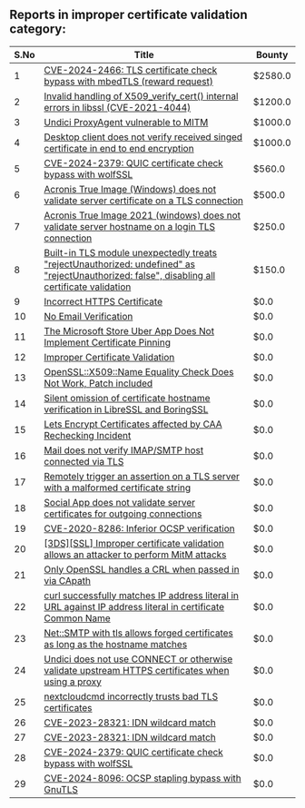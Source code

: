 ## Reports in improper certificate validation category:
| S.No | Title | Bounty |
| ---- | ----- | ------ |
| 1 | [CVE-2024-2466: TLS certificate check bypass with mbedTLS (reward request)](https://hackerone.com/reports/2435482) | $2580.0 |
| 2 | [Invalid handling of X509_verify_cert() internal errors in libssl (CVE-2021-4044)](https://hackerone.com/reports/1455411) | $1200.0 |
| 3 | [Undici ProxyAgent vulnerable to MITM ](https://hackerone.com/reports/1599063) | $1000.0 |
| 4 | [Desktop client does not verify received singed certificate in end to end encryption](https://hackerone.com/reports/1679267) | $1000.0 |
| 5 | [CVE-2024-2379: QUIC certificate check bypass with wolfSSL](https://hackerone.com/reports/2437050) | $560.0 |
| 6 | [Acronis True Image  (Windows) does not validate server certificate on a TLS connection](https://hackerone.com/reports/1056144) | $500.0 |
| 7 | [Acronis True Image 2021 (windows) does not validate server hostname on a login TLS connection](https://hackerone.com/reports/1070533) | $250.0 |
| 8 | [Built-in TLS module unexpectedly treats "rejectUnauthorized: undefined" as "rejectUnauthorized: false", disabling all certificate validation](https://hackerone.com/reports/1278254) | $150.0 |
| 9 | [Incorrect HTTPS Certificate](https://hackerone.com/reports/225540) | $0.0 |
| 10 | [No Email Verification](https://hackerone.com/reports/285153) | $0.0 |
| 11 | [The Microsoft Store Uber App Does Not Implement Certificate Pinning](https://hackerone.com/reports/293358) | $0.0 |
| 12 | [Improper Certificate Validation](https://hackerone.com/reports/294891) | $0.0 |
| 13 | [OpenSSL::X509::Name Equality Check Does Not Work, Patch included](https://hackerone.com/reports/387250) | $0.0 |
| 14 | [Silent omission of certificate hostname verification in LibreSSL and BoringSSL](https://hackerone.com/reports/329645) | $0.0 |
| 15 | [Lets Encrypt Certificates affected by CAA Rechecking Incident](https://hackerone.com/reports/813279) | $0.0 |
| 16 | [Mail does not verify IMAP/SMTP host connected via TLS](https://hackerone.com/reports/803734) | $0.0 |
| 17 | [Remotely trigger an assertion on a TLS server with a malformed certificate string](https://hackerone.com/reports/746733) | $0.0 |
| 18 | [Social App does not validate server certificates for outgoing connections](https://hackerone.com/reports/915585) | $0.0 |
| 19 | [CVE-2020-8286: Inferior OCSP verification](https://hackerone.com/reports/1048457) | $0.0 |
| 20 | [[3DS][SSL] Improper certificate validation allows an attacker to perform MitM attacks](https://hackerone.com/reports/894922) | $0.0 |
| 21 | [Only OpenSSL handles a CRL when passed in via CApath ](https://hackerone.com/reports/713975) | $0.0 |
| 22 | [curl successfully matches IP address literal in URL against IP address literal in certificate Common Name](https://hackerone.com/reports/715413) | $0.0 |
| 23 | [Net::SMTP with tls allows forged certificates as long as the hostname matches](https://hackerone.com/reports/980249) | $0.0 |
| 24 | [Undici does not use CONNECT or otherwise validate upstream HTTPS certificates when using a proxy](https://hackerone.com/reports/1583680) | $0.0 |
| 25 | [nextcloudcmd incorrectly trusts bad TLS certificates](https://hackerone.com/reports/1699740) | $0.0 |
| 26 | [CVE-2023-28321: IDN wildcard match](https://hackerone.com/reports/1950627) | $0.0 |
| 27 | [CVE-2023-28321: IDN wildcard match](https://hackerone.com/reports/1991427) | $0.0 |
| 28 | [CVE-2024-2379: QUIC certificate check bypass with wolfSSL](https://hackerone.com/reports/2410774) | $0.0 |
| 29 | [CVE-2024-8096: OCSP stapling bypass with GnuTLS](https://hackerone.com/reports/2669852) | $0.0 |